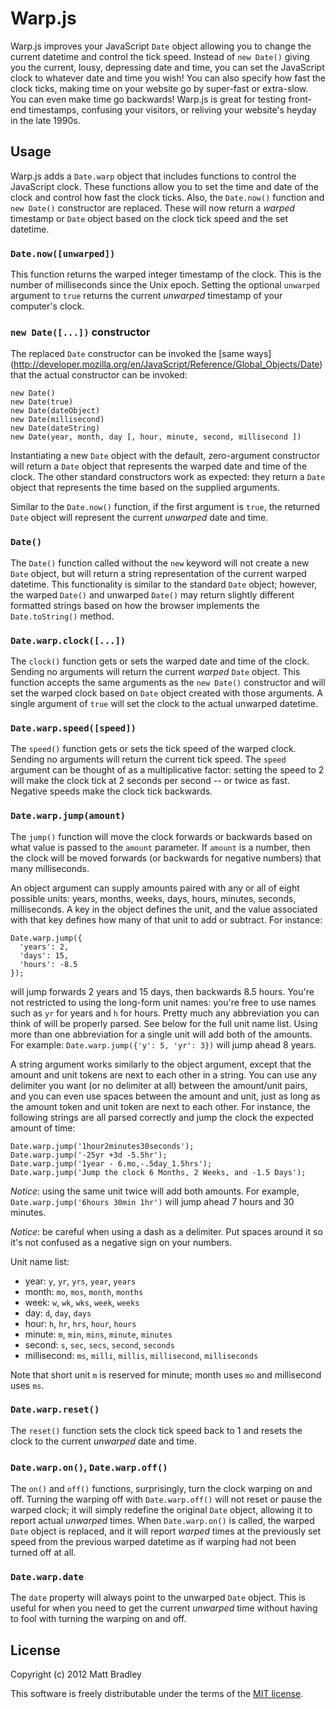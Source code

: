 Warp.js
=======

Warp.js improves your JavaScript `Date` object allowing you to change the
current datetime and control the tick speed. Instead of `new Date()` giving you
the current, lousy, depressing date and time, you can set the JavaScript clock
to whatever date and time you wish! You can also specify how fast the clock
ticks, making time on your website go by super-fast or extra-slow. You can even
make time go backwards! Warp.js is great for testing front-end timestamps,
confusing your visitors, or reliving your website's heyday in the late 1990s.

Usage
-----

Warp.js adds a `Date.warp` object that includes functions to control the
JavaScript clock. These functions allow you to set the time and date of the
clock and control how fast the clock ticks. Also, the `Date.now()` function and
`new Date()` constructor are replaced. These will now return a *warped*
timestamp or `Date` object based on the clock tick speed and the set datetime.

### `Date.now([unwarped])`

This function returns the warped integer timestamp of the clock. This is the
number of milliseconds since the Unix epoch. Setting the optional `unwarped`
argument to `true` returns the current *unwarped* timestamp of your computer's
clock.

### `new Date([...])` constructor

The replaced `Date` constructor can be invoked the [same ways]
(http://developer.mozilla.org/en/JavaScript/Reference/Global_Objects/Date)
that the actual constructor can be invoked:

    new Date()
    new Date(true)
    new Date(dateObject)
    new Date(millisecond)
    new Date(dateString)
    new Date(year, month, day [, hour, minute, second, millisecond ])

Instantiating a new `Date` object with the default, zero-argument constructor
will return a `Date` object that represents the warped date and time of the
clock. The other standard constructors work as expected: they return a `Date`
object that represents the time based on the supplied arguments.

Similar to the `Date.now()` function, if the first argument is `true`, the
returned `Date` object will represent the current *unwarped* date and time.

### `Date()`

The `Date()` function called without the `new` keyword will not create a new
`Date` object, but will return a string representation of the current warped
datetime. This functionality is similar to the standard `Date` object; however,
the warped `Date()` and unwarped `Date()` may return slightly different
formatted strings based on how the browser implements the `Date.toString()`
method.

### `Date.warp.clock([...])`

The `clock()` function gets or sets the warped date and time of the clock.
Sending no arguments will return the current *warped* `Date` object. This
function accepts the same arguments as the `new Date()` constructor and will
set the warped clock based on `Date` object created with those arguments. A
single argument of `true` will set the clock to the actual unwarped datetime.

### `Date.warp.speed([speed])`

The `speed()` function gets or sets the tick speed of the warped clock. Sending
no arguments will return the current tick speed. The `speed` argument can be
thought of as a multiplicative factor: setting the speed to 2 will make the
clock tick at 2 seconds per second -- or twice as fast. Negative speeds make
the clock tick backwards.

### `Date.warp.jump(amount)`

The `jump()` function will move the clock forwards or backwards based on what
value is passed to the `amount` parameter. If `amount` is a number, then the
clock will be moved forwards (or backwards for negative numbers) that many
milliseconds.

An object argument can supply amounts paired with any or all of eight possible
units: years, months, weeks, days, hours, minutes, seconds, milliseconds. A key
in the object defines the unit, and the value associated with that key defines
how many of that unit to add or subtract. For instance:

    Date.warp.jump({
      'years': 2,
      'days': 15,
      'hours': -8.5
    });

will jump forwards 2 years and 15 days, then backwards 8.5 hours. You're not
restricted to using the long-form unit names: you're free to use names such as
`yr` for years and `h` for hours. Pretty much any abbreviation you can think of
will be properly parsed. See below for the full unit name list. Using more than
one abbreviation for a single unit will add both of the amounts. For example:
`Date.warp.jump({'y': 5, 'yr': 3})` will jump ahead 8 years.

A string argument works similarly to the object argument, except that the
amount and unit tokens are next to each other in a string. You can use any
delimiter you want (or no delimiter at all) between the amount/unit pairs, and
you can even use spaces between the amount and unit, just as long as the amount
token and unit token are next to each other. For instance, the following
strings are all parsed correctly and jump the clock the expected amount of
time:

    Date.warp.jump('1hour2minutes30seconds');
    Date.warp.jump('-25yr +3d -5.5hr');
    Date.warp.jump('1year - 6.mo,-.5day_1.5hrs');
    Date.warp.jump('Jump the clock 6 Months, 2 Weeks, and -1.5 Days');

*Notice*: using the same unit twice will add both amounts. For example,
`Date.warp.jump('6hours 30min 1hr')` will jump ahead 7 hours and 30 minutes.

*Notice*: be careful when using a dash as a delimiter. Put spaces around it so
it's not confused as a negative sign on your numbers.

Unit name list:
 * year: `y`, `yr`, `yrs`, `year`, `years`
 * month: `mo`, `mos`, `month`, `months`
 * week: `w`, `wk`, `wks`, `week`, `weeks`
 * day: `d`, `day`, `days`
 * hour: `h`, `hr`, `hrs`, `hour`, `hours`
 * minute: `m`, `min`, `mins`, `minute`, `minutes`
 * second: `s`, `sec`, `secs`, `second`, `seconds`
 * millisecond: `ms`, `milli`, `millis`, `millisecond`, `milliseconds`

Note that short unit `m` is reserved for minute; month uses `mo` and
millisecond uses `ms`.

### `Date.warp.reset()`

The `reset()` function sets the clock tick speed back to 1 and resets the clock
to the current *unwarped* date and time.

### `Date.warp.on()`, `Date.warp.off()`

The `on()` and `off()` functions, surprisingly, turn the clock warping on and
off. Turning the warping off with `Date.warp.off()` will not reset or pause the
warped clock; it will simply redefine the original `Date` object, allowing it
to report actual *unwarped* times. When `Date.warp.on()` is called, the warped
`Date` object is replaced, and it will report *warped* times at the previously
set speed from the previous warped datetime as if warping had not been turned
off at all.

### `Date.warp.date`

The `date` property will always point to the unwarped `Date` object. This is
useful for when you need to get the current *unwarped* time without having to
fool with turning the warping on and off.

License
-------

Copyright (c) 2012 Matt Bradley

This software is freely distributable under the terms of the
[MIT license](http://www.opensource.org/licenses/MIT).
